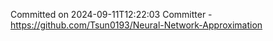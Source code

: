 Committed on 2024-09-11T12:22:03 
Committer - https://github.com/Tsun0193/Neural-Network-Approximation